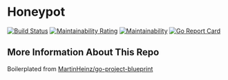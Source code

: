 # Honeypot

[![Build Status](https://travis-ci.com/kyberorg/honeypot.svg?branch=trunk)](https://travis-ci.com/kyberorg/honeypot)
[![Maintainability Rating](https://sonarcloud.io/api/project_badges/measure?project=kyberorg_honeypot&metric=sqale_rating)](https://sonarcloud.io/dashboard?id=kyberorg_honeypot)
[![Maintainability](https://api.codeclimate.com/v1/badges/51bc8dc67c396a7b87c4/maintainability)](https://codeclimate.com/github/kyberorg/honeypot/maintainability)
[![Go Report Card](https://goreportcard.com/badge/github.com/kyberorg/honeypot)](https://goreportcard.com/report/github.com/kyberorg/honeypot)

## More Information About This Repo
Boilerplated from [ MartinHeinz/go-project-blueprint ](https://github.com/MartinHeinz/go-project-blueprint) 

